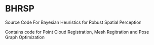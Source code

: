 # BHRSP
Source Code For Bayesian Heuristics for Robust Spatial Perception

Contains code for Point Cloud Registration, Mesh Regitration and Pose Graph Optimization 
